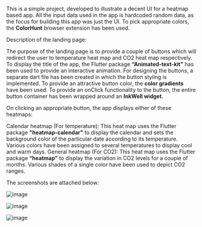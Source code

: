 This is a simple project, developed to illustrate a decent UI for a heatmap based app. All the input data used in the app is hardcoded random data, as the focus for building this app was just the UI. To pick appropriate colors, the **ColorHunt** browser extension has been used.


Description of the landing page:

The purpose of the landing page is to provide a couple of buttons which will redirect the user to temperature heat map and CO2 heat map respectively. To display the title of the app, the Flutter package **“Animated-text-kit”** has been used to provide an interactive animation. For designing the buttons, a separate dart file has been created in which the button styling is implemented. To provide an attractive button color, the **color gradients** have been used. To provide an onClick functionality to the button, the entire button container has been wrapped around an **InkWell widget**.


On clicking an appropriate button, the app displays either of these heatmaps: 

Calendar heatmap (For temperature): This heat map uses the Flutter package **"heatmap-calendar"** to display the calendar and sets the background color of the particular date according to its temperature. Various colors have been assigned to several temperatures to display cool and warm days.
General heatmap (For CO2): This heat map uses the Flutter package **“heatmap”** to display the variation in CO2 levels for a couple of months. Various shades of a single color have been used to depict CO2 ranges.

  
The screenshots are attached below:

![image](https://user-images.githubusercontent.com/76108006/202380657-74202d43-b4fd-4767-b475-5889dfc507dd.png)

![image](https://user-images.githubusercontent.com/76108006/202382677-2ca81db1-9dd9-4363-8f56-e59e160cc212.png)

![image](https://user-images.githubusercontent.com/76108006/202382885-9d1f8d17-ff32-4178-929b-563f9841ee0f.png)


